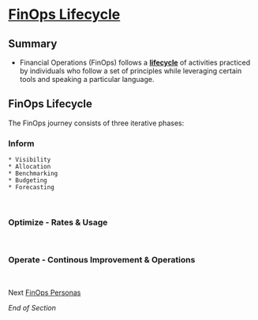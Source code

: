 # [FinOps Lifecycle](https://www.finops.org/framework/phases/)

## Summary
* Financial Operations (FinOps) follows a [**lifecycle**](https://www.mindmeister.com/2757653146/02-finops-lifecycle-ioo) of activities practiced by individuals who follow a set of principles while leveraging certain tools and speaking a particular language.

## FinOps Lifecycle 
The FinOps journey consists of three iterative phases: 
<br>

### Inform 
    * Visibility
    * Allocation
    * Benchmarking
    * Budgeting
    * Forecasting
<br>

### Optimize - Rates & Usage
<br>

### Operate - Continous Improvement & Operations
<br>

Next [FinOps Personas](https://github.com/jamesbuckett/finops-certified-practitioner/blob/main/03-finops-persona.md)
<br>

*End of Section*